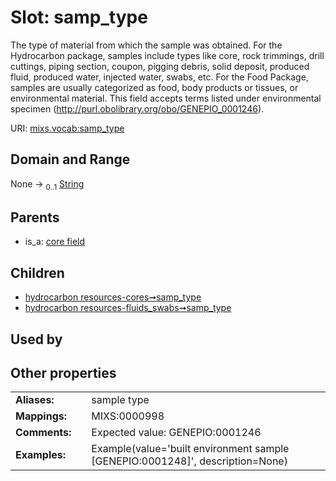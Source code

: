 
# Slot: samp_type


The type of material from which the sample was obtained. For the Hydrocarbon package, samples include types like core, rock trimmings, drill cuttings, piping section, coupon, pigging debris, solid deposit, produced fluid, produced water, injected water, swabs, etc. For the Food Package, samples are usually categorized as food, body products or tissues, or environmental material. This field accepts terms listed under environmental specimen (http://purl.obolibrary.org/obo/GENEPIO_0001246).

URI: [mixs.vocab:samp_type](https://w3id.org/mixs/vocab/samp_type)


## Domain and Range

None &#8594;  <sub>0..1</sub> [String](types/String.md)

## Parents

 *  is_a: [core field](core_field.md)

## Children

 *  [hydrocarbon resources-cores➞samp_type](hydrocarbon_resources_cores_samp_type.md)
 *  [hydrocarbon resources-fluids_swabs➞samp_type](hydrocarbon_resources_fluids_swabs_samp_type.md)

## Used by


## Other properties

|  |  |  |
| --- | --- | --- |
| **Aliases:** | | sample type |
| **Mappings:** | | MIXS:0000998 |
| **Comments:** | | Expected value: GENEPIO:0001246 |
| **Examples:** | | Example(value='built environment sample [GENEPIO:0001248]', description=None) |

